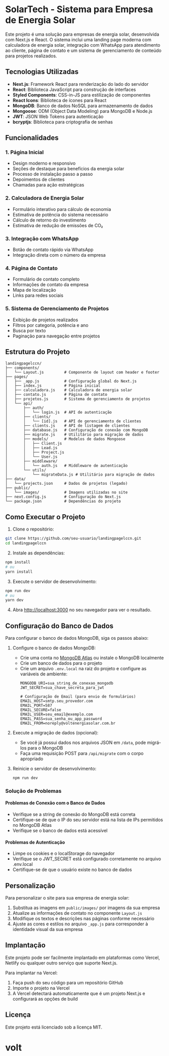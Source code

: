 # SolarTech - Sistema para Empresa de Energia Solar

Este projeto é uma solução para empresas de energia solar, desenvolvida com Next.js e React. O sistema inclui uma landing page moderna com calculadora de energia solar, integração com WhatsApp para atendimento ao cliente, página de contato e um sistema de gerenciamento de conteúdo para projetos realizados.

## Tecnologias Utilizadas

- **Next.js**: Framework React para renderização do lado do servidor
- **React**: Biblioteca JavaScript para construção de interfaces
- **Styled Components**: CSS-in-JS para estilização de componentes
- **React Icons**: Biblioteca de ícones para React
- **MongoDB**: Banco de dados NoSQL para armazenamento de dados
- **Mongoose**: ODM (Object Data Modeling) para MongoDB e Node.js
- **JWT**: JSON Web Tokens para autenticação
- **bcryptjs**: Biblioteca para criptografia de senhas

## Funcionalidades

### 1. Página Inicial
- Design moderno e responsivo
- Seções de destaque para benefícios da energia solar
- Processo de instalação passo a passo
- Depoimentos de clientes
- Chamadas para ação estratégicas

### 2. Calculadora de Energia Solar
- Formulário interativo para cálculo de economia
- Estimativa de potência do sistema necessário
- Cálculo de retorno do investimento
- Estimativa de redução de emissões de CO₂

### 3. Integração com WhatsApp
- Botão de contato rápido via WhatsApp
- Integração direta com o número da empresa

### 4. Página de Contato
- Formulário de contato completo
- Informações de contato da empresa
- Mapa de localização
- Links para redes sociais

### 5. Sistema de Gerenciamento de Projetos
- Exibição de projetos realizados
- Filtros por categoria, potência e ano
- Busca por texto
- Paginação para navegação entre projetos

## Estrutura do Projeto

```
landingpagelccn/
├── components/
│   └── Layout.js         # Componente de layout com header e footer
├── pages/
│   ├── _app.js           # Configuração global do Next.js
│   ├── index.js          # Página inicial
│   ├── calculadora.js    # Calculadora de energia solar
│   ├── contato.js        # Página de contato
│   ├── projetos.js       # Sistema de gerenciamento de projetos
│   └── api/
│       ├── auth/
│       │   └── login.js  # API de autenticação
│       ├── clients/
│       │   └── [id].js   # API de gerenciamento de clientes
│       ├── clients.js    # API de listagem de clientes
│       ├── database.js   # Configuração de conexão com MongoDB
│       ├── migrate.js    # Utilitário para migração de dados
│       ├── models/       # Modelos de dados Mongoose
│       │   ├── Client.js
│       │   ├── Lead.js
│       │   ├── Project.js
│       │   └── User.js
│       ├── middleware/
│       │   └── auth.js   # Middleware de autenticação
│       └── utils/
│           └── migrateData.js # Utilitário para migração de dados
├── data/
│   └── projects.json     # Dados de projetos (legado)
├── public/
│   └── images/           # Imagens utilizadas no site
├── next.config.js        # Configuração do Next.js
└── package.json          # Dependências do projeto
```

## Como Executar o Projeto

1. Clone o repositório:
```bash
git clone https://github.com/seu-usuario/landingpagelccn.git
cd landingpagelccn
```

2. Instale as dependências:
```bash
npm install
# ou
yarn install
```

3. Execute o servidor de desenvolvimento:
```bash
npm run dev
# ou
yarn dev
```

4. Abra [http://localhost:3000](http://localhost:3000) no seu navegador para ver o resultado.

## Configuração do Banco de Dados

Para configurar o banco de dados MongoDB, siga os passos abaixo:

1. Configure o banco de dados MongoDB:
   - Crie uma conta no [MongoDB Atlas](https://www.mongodb.com/cloud/atlas) ou instale o MongoDB localmente
   - Crie um banco de dados para o projeto
   - Crie um arquivo `.env.local` na raiz do projeto e configure as variáveis de ambiente:
     ```
     MONGODB_URI=sua_string_de_conexao_mongodb
     JWT_SECRET=sua_chave_secreta_para_jwt

     # Configuração de Email (para envio de formulários)
     EMAIL_HOST=smtp.seu_provedor.com
     EMAIL_PORT=587
     EMAIL_SECURE=false
     EMAIL_USER=seu_email@exemplo.com
     EMAIL_PASS=sua_senha_ou_app_password
     EMAIL_FROM=noreply@voltenergiasolar.com.br
     ```

2. Execute a migração de dados (opcional):
   - Se você já possui dados nos arquivos JSON em `/data`, pode migrá-los para o MongoDB
   - Faça uma requisição POST para `/api/migrate` com o corpo apropriado

3. Reinicie o servidor de desenvolvimento:
   ```bash
   npm run dev
   ```

### Solução de Problemas

#### Problemas de Conexão com o Banco de Dados
- Verifique se a string de conexão do MongoDB está correta
- Certifique-se de que o IP do seu servidor está na lista de IPs permitidos no MongoDB Atlas
- Verifique se o banco de dados está acessível

#### Problemas de Autenticação
- Limpe os cookies e o localStorage do navegador
- Verifique se o JWT_SECRET está configurado corretamente no arquivo .env.local
- Certifique-se de que o usuário existe no banco de dados

## Personalização

Para personalizar o site para sua empresa de energia solar:

1. Substitua as imagens em `public/images/` por imagens da sua empresa
2. Atualize as informações de contato no componente `Layout.js`
3. Modifique os textos e descrições nas páginas conforme necessário
4. Ajuste as cores e estilos no arquivo `_app.js` para corresponder à identidade visual da sua empresa

## Implantação

Este projeto pode ser facilmente implantado em plataformas como Vercel, Netlify ou qualquer outro serviço que suporte Next.js.

Para implantar na Vercel:

1. Faça push do seu código para um repositório GitHub
2. Importe o projeto na Vercel
3. A Vercel detectará automaticamente que é um projeto Next.js e configurará as opções de build

## Licença

Este projeto está licenciado sob a licença MIT.
# volt
